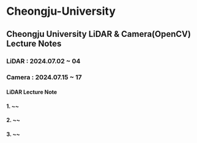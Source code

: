 # Cheongju-University
## Cheongju University LiDAR & Camera(OpenCV) Lecture Notes<br>
###  LiDAR  : 2024.07.02 ~ 04<br>
###  Camera : 2024.07.15 ~ 17<br>
#### LiDAR Lecture Note
#### 1. ~~
#### 2. ~~
#### 3. ~~
